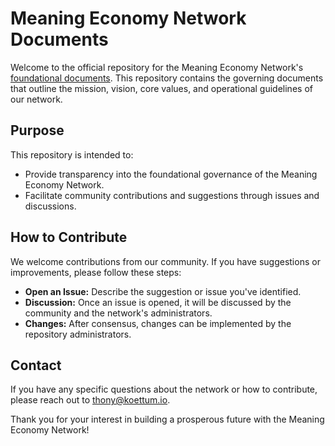 # Meaning Economy Network Documents

Welcome to the official repository for the Meaning Economy Network's [foundational documents](https://github.com/AdrianThonyNava/Meaning-Economy-Network/blob/main/Founding_Document.md). This repository contains the governing documents that outline the mission, vision, core values, and operational guidelines of our network.

## Purpose

This repository is intended to:
- Provide transparency into the foundational governance of the Meaning Economy Network.
- Facilitate community contributions and suggestions through issues and discussions.

## How to Contribute

We welcome contributions from our community. If you have suggestions or improvements, please follow these steps:
- **Open an Issue:** Describe the suggestion or issue you've identified.
- **Discussion:** Once an issue is opened, it will be discussed by the community and the network's administrators.
- **Changes:** After consensus, changes can be implemented by the repository administrators.

## Contact

If you have any specific questions about the network or how to contribute, please reach out to thony@koettum.io.

Thank you for your interest in building a prosperous future with the Meaning Economy Network!
